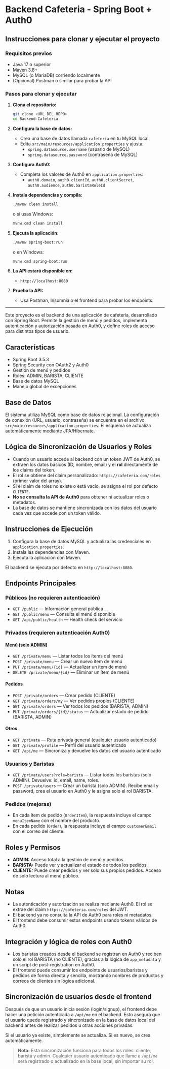 # Backend Cafeteria - Spring Boot + Auth0

## Instrucciones para clonar y ejecutar el proyecto

### Requisitos previos

- Java 17 o superior
- Maven 3.8+
- MySQL (o MariaDB) corriendo localmente
- (Opcional) Postman o similar para probar la API

### Pasos para clonar y ejecutar

1. **Clona el repositorio:**

   ```sh
   git clone <URL_DEL_REPO>
   cd Backend-Cafeteria
   ```

2. **Configura la base de datos:**

   - Crea una base de datos llamada `cafeteria` en tu MySQL local.
   - Edita `src/main/resources/application.properties` y ajusta:
     - `spring.datasource.username` (usuario de MySQL)
     - `spring.datasource.password` (contraseña de MySQL)

3. **Configura Auth0:**

   - Completa los valores de Auth0 en `application.properties`:
     - `auth0.domain`, `auth0.clientId`, `auth0.clientSecret`, `auth0.audience`, `auth0.baristaRoleId`

4. **Instala dependencias y compila:**

   ```sh
   ./mvnw clean install
   ```

   o si usas Windows:

   ```sh
   mvnw.cmd clean install
   ```

5. **Ejecuta la aplicación:**

   ```sh
   ./mvnw spring-boot:run
   ```

   o en Windows:

   ```sh
   mvnw.cmd spring-boot:run
   ```

6. **La API estará disponible en:**

   - `http://localhost:8080`

7. **Prueba la API:**
   - Usa Postman, Insomnia o el frontend para probar los endpoints.

---

Este proyecto es el backend de una aplicación de cafetería, desarrollado con Spring Boot. Permite la gestión de menú y pedidos, implementa autenticación y autorización basada en Auth0, y define roles de acceso para distintos tipos de usuario.

## Características

- Spring Boot 3.5.3
- Spring Security con OAuth2 y Auth0
- Gestión de menú y pedidos
- Roles: ADMIN, BARISTA, CLIENTE
- Base de datos MySQL
- Manejo global de excepciones

## Base de Datos

El sistema utiliza MySQL como base de datos relacional. La configuración de conexión (URL, usuario, contraseña) se encuentra en el archivo `src/main/resources/application.properties`. El esquema se actualiza automáticamente mediante JPA/Hibernate.

## Lógica de Sincronización de Usuarios y Roles

- Cuando un usuario accede al backend con un token JWT de Auth0, se extraen los datos básicos (ID, nombre, email) y el **rol** directamente de los claims del token.
- El rol se obtiene del claim personalizado: `https://cafeteria.com/roles` (primer valor del array).
- Si el claim de roles no existe o está vacío, se asigna el rol por defecto `CLIENTE`.
- **No se consulta la API de Auth0** para obtener ni actualizar roles o metadatos.
- La base de datos se mantiene sincronizada con los datos del usuario cada vez que accede con un token válido.

## Instrucciones de Ejecución

1. Configura la base de datos MySQL y actualiza las credenciales en `application.properties`.
2. Instala las dependencias con Maven.
3. Ejecuta la aplicación con Maven.

El backend se ejecuta por defecto en `http://localhost:8080`.

## Endpoints Principales

### Públicos (no requieren autenticación)

- `GET /public` — Información general pública
- `GET /public/menu` — Consulta el menú disponible
- `GET /api/public/health` — Health check del servicio

### Privados (requieren autenticación Auth0)

#### Menú (solo ADMIN)

- `GET /private/menu` — Listar todos los ítems del menú
- `POST /private/menu` — Crear un nuevo ítem de menú
- `PUT /private/menu/{id}` — Actualizar un ítem de menú
- `DELETE /private/menu/{id}` — Eliminar un ítem de menú

#### Pedidos

- `POST /private/orders` — Crear pedido (CLIENTE)
- `GET /private/orders/my` — Ver pedidos propios (CLIENTE)
- `GET /private/orders` — Ver todos los pedidos (BARISTA, ADMIN)
- `PUT /private/orders/{id}/status` — Actualizar estado de pedido (BARISTA, ADMIN)

#### Otros

- `GET /private` — Ruta privada general (cualquier usuario autenticado)
- `GET /private/profile` — Perfil del usuario autenticado
- `GET /api/me` — Sincroniza y devuelve los datos del usuario autenticado

### Usuarios y Baristas

- `GET /private/users?role=barista` — Listar todos los baristas (solo ADMIN). Devuelve: id, email, name, roles.
- `POST /private/users` — Crear un barista (solo ADMIN). Recibe email y password, crea el usuario en Auth0 y le asigna solo el rol BARISTA.

### Pedidos (mejoras)

- En cada ítem de pedido (`OrderItem`), la respuesta incluye el campo `menuItemName` con el nombre del producto.
- En cada pedido (`Order`), la respuesta incluye el campo `customerEmail` con el correo del cliente.

## Roles y Permisos

- **ADMIN:** Acceso total a la gestión de menú y pedidos.
- **BARISTA:** Puede ver y actualizar el estado de todos los pedidos.
- **CLIENTE:** Puede crear pedidos y ver solo sus propios pedidos. Acceso de solo lectura al menú público.

## Notas

- La autenticación y autorización se realiza mediante Auth0. El rol se extrae del claim `https://cafeteria.com/roles` del JWT.
- El backend ya no consulta la API de Auth0 para roles ni metadatos.
- El frontend debe consumir estos endpoints usando tokens válidos de Auth0.

## Integración y lógica de roles con Auth0

- Los baristas creados desde el backend se registran en Auth0 y reciben solo el rol BARISTA (no CLIENTE), gracias a la lógica de `app_metadata` y un script de post-registration en Auth0.
- El frontend puede consumir los endpoints de usuarios/baristas y pedidos de forma directa y sencilla, mostrando nombres de productos y correos de clientes sin lógica adicional.

## Sincronización de usuarios desde el frontend

Después de que un usuario inicia sesión (login/signup), el frontend debe hacer una petición autenticada a `/api/me` en el backend. Esto asegura que el usuario quede registrado y sincronizado en la base de datos local del backend antes de realizar pedidos u otras acciones privadas.

Si el usuario ya existe, simplemente se actualiza. Si es nuevo, se crea automáticamente.

> **Nota:** Esta sincronización funciona para todos los roles: cliente, barista y admin. Cualquier usuario autenticado que llame a `/api/me` será registrado o actualizado en la base local, sin importar su rol.
